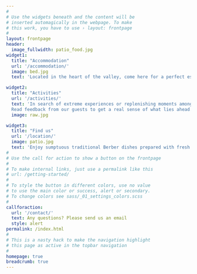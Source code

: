 ```yaml
---
#
# Use the widgets beneath and the content will be
# inserted automagically in the webpage. To make
# this work, you have to use › layout: frontpage
#
layout: frontpage
header:
  image_fullwidth: patio_food.jpg
widget1:
  title: "Accommodation"
  url: '/accommodation/'
  image: bed.jpg
  text: 'Located in the heart of the valley, come here for a perfect escape and experience a life in nature like never before.'

widget2:
  title: "Activities"
  url: '/activities/'
  text: 'In search of extreme experiences or replenishing moments amongst nature? We cater the activities to you and your families desire. Enjoy of full day trek, a guided hikes or enjoy a ballade with mules.
  Read feedback from our guests to get a real sense of what lies ahead.'
  image: raw.jpg

widget3:
  title: "Find us"
  url: '/location/'
  image: patio.jpg
  text: 'Enjoy sumptuous traditional Berber dishes prepared with fresh ingredients sourced from local farmers and local markets, which will leave your palate satisfied.'
#
# Use the call for action to show a button on the frontpage
#
# To make internal links, just use a permalink like this
# url: /getting-started/
#
# To style the button in different colors, use no value
# to use the main color or success, alert or secondary.
# To change colors see sass/_01_settings_colors.scss
#
callforaction:
  url: '/contact/'
  text: Any questions? Please send us an email
  style: alert
permalink: /index.html
#
# This is a nasty hack to make the navigation highlight
# this page as active in the topbar navigation
#
homepage: true
breadcrumb: true
---
```

  <!-- video: '<a href="#" data-reveal-id="videoModal"><img src="http://phlow.github.io/feeling-responsive/images/start-video-feeling-responsive-302x182.jpg" width="302" height="182" alt=""/></a>' -->

<!-- <div id="videoModal" class="reveal-modal large" data-reveal="">
  <div class="flex-video widescreen vimeo" style="display: block;">
    <iframe width="1280" height="720" src="https://www.youtube.com/embed/3b5zCFSmVvU" frameborder="0" allowfullscreen></iframe>
  </div>
  <a class="close-reveal-modal">&#215;</a>
</div> -->
